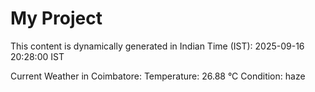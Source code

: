 # My Project

This content is dynamically generated in Indian Time (IST): 2025-09-16 20:28:00 IST


Current Weather in Coimbatore:
Temperature: 26.88 °C
Condition: haze
